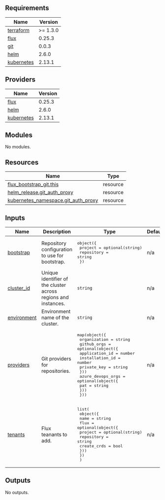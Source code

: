 ## Requirements

| Name | Version |
|------|---------|
| <a name="requirement_terraform"></a> [terraform](#requirement\_terraform) | >= 1.3.0 |
| <a name="requirement_flux"></a> [flux](#requirement\_flux) | 0.25.3 |
| <a name="requirement_git"></a> [git](#requirement\_git) | 0.0.3 |
| <a name="requirement_helm"></a> [helm](#requirement\_helm) | 2.6.0 |
| <a name="requirement_kubernetes"></a> [kubernetes](#requirement\_kubernetes) | 2.13.1 |

## Providers

| Name | Version |
|------|---------|
| <a name="provider_flux"></a> [flux](#provider\_flux) | 0.25.3 |
| <a name="provider_helm"></a> [helm](#provider\_helm) | 2.6.0 |
| <a name="provider_kubernetes"></a> [kubernetes](#provider\_kubernetes) | 2.13.1 |

## Modules

No modules.

## Resources

| Name | Type |
|------|------|
| [flux_bootstrap_git.this](https://registry.terraform.io/providers/fluxcd/flux/0.25.3/docs/resources/bootstrap_git) | resource |
| [helm_release.git_auth_proxy](https://registry.terraform.io/providers/hashicorp/helm/2.6.0/docs/resources/release) | resource |
| [kubernetes_namespace.git_auth_proxy](https://registry.terraform.io/providers/hashicorp/kubernetes/2.13.1/docs/resources/namespace) | resource |

## Inputs

| Name | Description | Type | Default | Required |
|------|-------------|------|---------|:--------:|
| <a name="input_bootstrap"></a> [bootstrap](#input\_bootstrap) | Repository configuration to use for bootstrap. | <pre>object({<br>    project    = optional(string)<br>    repository = string<br>  })</pre> | n/a | yes |
| <a name="input_cluster_id"></a> [cluster\_id](#input\_cluster\_id) | Unique identifier of the cluster across regions and instances. | `string` | n/a | yes |
| <a name="input_environment"></a> [environment](#input\_environment) | Environment name of the cluster. | `string` | n/a | yes |
| <a name="input_providers"></a> [providers](#input\_providers) | Git providers for repositories. | <pre>map(object({<br>    organization = string<br>    github_orgs = optional(object({<br>      application_id  = number<br>      installation_id = number<br>      private_key     = string<br>    }))<br>    azure_devops_orgs = optional(object({<br>      pat = string<br>    }))<br>  }))</pre> | n/a | yes |
| <a name="input_tenants"></a> [tenants](#input\_tenants) | Flux teanants to add. | <pre>list(<br>    object({<br>      name = string<br>      flux = optional(object({<br>        project     = optional(string)<br>        repository  = string<br>        create_crds = bool<br>      }))<br>    })<br>  )</pre> | n/a | yes |

## Outputs

No outputs.
